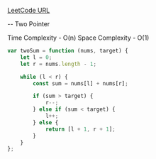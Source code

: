 [LeetCode URL](https://leetcode.com/problems/two-sum-ii-input-array-is-sorted/)

-- Two Pointer

Time Complexity - O(n)
Space Complexity - O(1)

```javascript
var twoSum = function (nums, target) {
	let l = 0;
	let r = nums.length - 1;

	while (l < r) {
		const sum = nums[l] + nums[r];

		if (sum > target) {
			r--;
		} else if (sum < target) {
			l++;
		} else {
			return [l + 1, r + 1];
		}
	}
};
```
